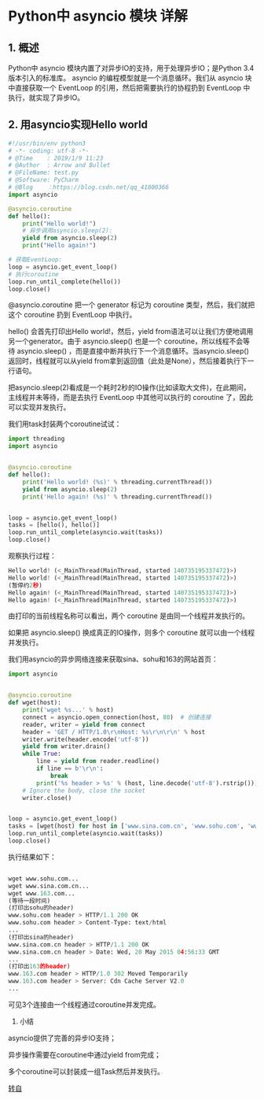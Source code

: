 
# Python中 asyncio 模块 详解
## 1. 概述

Python中 asyncio 模块内置了对异步IO的支持，用于处理异步IO；是Python 3.4版本引入的标准库。
asyncio 的编程模型就是一个消息循环。我们从 asyncio 块中直接获取一个 EventLoop 的引用，然后把需要执行的协程扔到 EventLoop 中执行，就实现了异步IO。

## 2. 用asyncio实现Hello world

```python
#!/usr/bin/env python3
# -*- coding: utf-8 -*-
# @Time    : 2019/1/9 11:23
# @Author  : Arrow and Bullet
# @FileName: test.py
# @Software: PyCharm
# @Blog    ：https://blog.csdn.net/qq_41800366
import asyncio

@asyncio.coroutine
def hello():
    print("Hello world!")
    # 异步调用asyncio.sleep(2): 
    yield from asyncio.sleep(2)
    print("Hello again!")

# 获取EventLoop:
loop = asyncio.get_event_loop()
# 执行coroutine
loop.run_until_complete(hello())
loop.close()
```
@asyncio.coroutine 把一个 generator 标记为 coroutine 类型，然后，我们就把这个 coroutine 扔到 EventLoop 中执行。

hello() 会首先打印出Hello world!，然后，yield from语法可以让我们方便地调用另一个generator。由于 asyncio.sleep() 也是一个 coroutine，所以线程不会等待 asyncio.sleep() ，而是直接中断并执行下一个消息循环。当asyncio.sleep()返回时，线程就可以从yield from拿到返回值（此处是None），然后接着执行下一行语句。

把asyncio.sleep(2)看成是一个耗时2秒的IO操作(比如读取大文件)，在此期间，主线程并未等待，而是去执行 EventLoop 中其他可以执行的 coroutine 了，因此可以实现并发执行。

我们用task封装两个coroutine试试：

```python
import threading
import asyncio


@asyncio.coroutine
def hello():
    print('Hello world! (%s)' % threading.currentThread())
    yield from asyncio.sleep(2)
    print('Hello again! (%s)' % threading.currentThread())


loop = asyncio.get_event_loop()
tasks = [hello(), hello()]
loop.run_until_complete(asyncio.wait(tasks))
loop.close()
```
观察执行过程：

```python
Hello world! (<_MainThread(MainThread, started 140735195337472)>)
Hello world! (<_MainThread(MainThread, started 140735195337472)>)
(暂停约2秒)
Hello again! (<_MainThread(MainThread, started 140735195337472)>)
Hello again! (<_MainThread(MainThread, started 140735195337472)>)
```
由打印的当前线程名称可以看出，两个 coroutine 是由同一个线程并发执行的。

如果把 asyncio.sleep() 换成真正的IO操作，则多个 coroutine 就可以由一个线程并发执行。

我们用asyncio的异步网络连接来获取sina、sohu和163的网站首页：

```python
import asyncio


@asyncio.coroutine
def wget(host):
    print('wget %s...' % host)
    connect = asyncio.open_connection(host, 80)  # 创建连接
    reader, writer = yield from connect
    header = 'GET / HTTP/1.0\r\nHost: %s\r\n\r\n' % host
    writer.write(header.encode('utf-8'))
    yield from writer.drain()
    while True:
        line = yield from reader.readline()
        if line == b'\r\n':
            break
        print('%s header > %s' % (host, line.decode('utf-8').rstrip()))
    # Ignore the body, close the socket
    writer.close()


loop = asyncio.get_event_loop()
tasks = [wget(host) for host in ['www.sina.com.cn', 'www.sohu.com', 'www.163.com']]
loop.run_until_complete(asyncio.wait(tasks))
loop.close()
```

执行结果如下：
```python

wget www.sohu.com...
wget www.sina.com.cn...
wget www.163.com...
(等待一段时间)
(打印出sohu的header)
www.sohu.com header > HTTP/1.1 200 OK
www.sohu.com header > Content-Type: text/html
...
(打印出sina的header)
www.sina.com.cn header > HTTP/1.1 200 OK
www.sina.com.cn header > Date: Wed, 20 May 2015 04:56:33 GMT
...
(打印出163的header)
www.163.com header > HTTP/1.0 302 Moved Temporarily
www.163.com header > Server: Cdn Cache Server V2.0
...

```
可见3个连接由一个线程通过coroutine并发完成。

1. 小结

asyncio提供了完善的异步IO支持；

异步操作需要在coroutine中通过yield from完成；

多个coroutine可以封装成一组Task然后并发执行。

[转自](https://blog.csdn.net/qq_41800366/article/details/86139675)